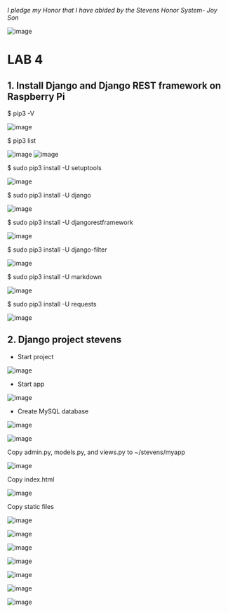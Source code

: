 *I pledge my Honor that I have abided by the Stevens Honor System- Joy Son*

![image](https://user-images.githubusercontent.com/98338109/231038603-704b678e-9498-4b3e-9287-1f197c6b1019.png)

# LAB 4

## 1. Install Django and Django REST framework on Raspberry Pi

$ pip3 -V

![image](https://user-images.githubusercontent.com/98338109/231039105-1d11dde0-4bdf-46e6-9742-a46e230879a5.png)

$ pip3 list

![image](https://user-images.githubusercontent.com/98338109/231039189-b64a28bd-fb58-4c7e-852a-b02d8bdccced.png)
![image](https://user-images.githubusercontent.com/98338109/231039244-8b1322da-705e-4151-9550-bcb6b65dca70.png)

$ sudo pip3 install -U setuptools

![image](https://user-images.githubusercontent.com/98338109/231039485-b4b83170-ebbd-4960-9811-a954bf0eac25.png)

$ sudo pip3 install -U django

![image](https://user-images.githubusercontent.com/98338109/231039604-686dce5d-ba31-49fa-8722-be241f6c9c62.png)

$ sudo pip3 install -U djangorestframework

![image](https://user-images.githubusercontent.com/98338109/231039670-14d5a672-4e94-4221-b447-573a1d2dfab5.png)

$ sudo pip3 install -U django-filter

![image](https://user-images.githubusercontent.com/98338109/231039719-0d25a755-a833-42d0-b0ae-7413f64e87d7.png)

$ sudo pip3 install -U markdown

![image](https://user-images.githubusercontent.com/98338109/231039764-cf1c47c7-c27b-4d8f-a862-06951ae332a9.png)

$ sudo pip3 install -U requests

![image](https://user-images.githubusercontent.com/98338109/231039799-8b313159-df75-4525-b8a8-9cc416615fb9.png)


## 2. Django project stevens

- Start project
 
![image](https://user-images.githubusercontent.com/98338109/231040208-2c8fa9ac-e67c-476c-b07b-def92298afd5.png)

-  Start app

![image](https://user-images.githubusercontent.com/98338109/231040419-31f914ec-0135-430e-a13a-63fa39981db7.png)

- Create MySQL database

![image](https://user-images.githubusercontent.com/98338109/231041069-01ea5431-47e9-472e-a955-979fd14cc82d.png)


![image](https://user-images.githubusercontent.com/98338109/235728106-b18ba6ed-000a-4aba-a529-7c502024606c.png)

Copy admin.py, models.py, and views.py to ~/stevens/myapp

![image](https://user-images.githubusercontent.com/98338109/235728279-27b7f5f9-5c0f-4419-8318-1b58caf706fe.png)

Copy index.html

![image](https://user-images.githubusercontent.com/98338109/235728661-395b7ec4-6d71-4e54-a439-e77cda157309.png)

Copy static files

![image](https://user-images.githubusercontent.com/98338109/235729729-c58c0f9d-1094-4f6f-824c-31a101d7fbd0.png)

![image](https://user-images.githubusercontent.com/98338109/235730435-bf62c2e6-0566-4ef4-8266-d08d788a59fd.png)


![image](https://user-images.githubusercontent.com/98338109/235730774-9b8776f2-d5f2-43db-9893-86dfab274c43.png)

![image](https://user-images.githubusercontent.com/98338109/235730911-8ba57ad4-c455-4ed7-80fb-de89d0657775.png)


![image](https://user-images.githubusercontent.com/98338109/235730986-a8cdde17-b633-4872-8dde-5d21b9fe3464.png)


![image](https://user-images.githubusercontent.com/98338109/235730302-5522d567-058e-4759-b803-ac406b6031cb.png)

![image](https://user-images.githubusercontent.com/98338109/235730379-389db1f4-7ee6-4f54-b9e8-13b057f7074d.png)

